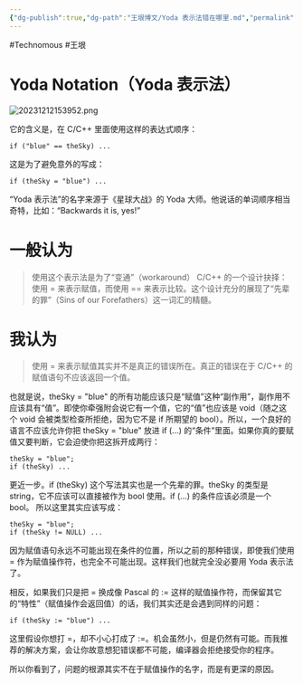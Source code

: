 ```yaml
---
{"dg-publish":true,"dg-path":"王垠博文/Yoda 表示法错在哪里.md","permalink":"/王垠博文/Yoda 表示法错在哪里/","created":"2023-12-12T15:39:29.245+08:00","updated":"2023-12-12T15:41:55.935+08:00"}
---
```


#Technomous #王垠 

# Yoda Notation（Yoda 表示法）

![20231212153952.png](/img/user/0.Asset/resource/20231212153952.png)

它的含义是，在 C/C++ 里面使用这样的表达式顺序：

```
if ("blue" == theSky) ...
```

这是为了避免意外的写成：

```
if (theSky = "blue") ...
```

“Yoda 表示法”的名字来源于《星球大战》的 Yoda 大师。他说话的单词顺序相当奇特，比如：“Backwards it is, yes!”

# 一般认为

> 使用这个表示法是为了“变通”（workaround） C/C++ 的一个设计抉择：使用 = 来表示赋值，而使用 == 来表示比较。这个设计充分的展现了“先辈的罪”（Sins of our Forefathers）这一词汇的精髓。

# 我认为

> 使用 = 来表示赋值其实并不是真正的错误所在。真正的错误在于 C/C++ 的赋值语句不应该返回一个值。

也就是说，theSky = "blue" 的所有功能应该只是“赋值”这种“副作用”，副作用不应该具有“值”。即使你牵强附会说它有一个值，它的“值”也应该是 void（随之这个 void 会被类型检查所拒绝，因为它不是 if 所期望的 bool）。所以，一个良好的语言不应该允许你把 theSky = "blue" 放进 if (...) 的“条件”里面。如果你真的要赋值又要判断，它会迫使你把这拆开成两行：

```
theSky = "blue";
if (theSky) ...
```

更近一步。if (theSky) 这个写法其实也是一个先辈的罪。theSky 的类型是 string，它不应该可以直接被作为 bool 使用。if (...) 的条件应该必须是一个 bool。 所以这里其实应该写成：

```
theSky = "blue";
if (theSky != NULL) ...
```

因为赋值语句永远不可能出现在条件的位置，所以之前的那种错误，即使我们使用 = 作为赋值操作符，也完全不可能出现。这样我们也就完全没必要用 Yoda 表示法了。

相反，如果我们只是把 = 换成像 Pascal 的 := 这样的赋值操作符，而保留其它的“特性”（赋值操作会返回值）的话，我们其实还是会遇到同样的问题：

```
if (theSky := "blue") ...
```

这里假设你想打 =，却不小心打成了 :=。机会虽然小，但是仍然有可能。而我推荐的解决方案，会让你故意想犯错误都不可能，编译器会拒绝接受你的程序。

所以你看到了，问题的根源其实不在于赋值操作的名字，而是有更深的原因。